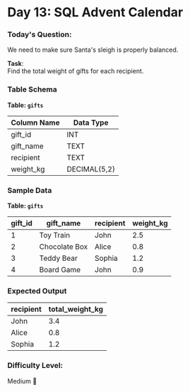 # Day 13: SQL Advent Calendar

### Today's Question:
We need to make sure Santa's sleigh is properly balanced.  

**Task**:  
Find the total weight of gifts for each recipient.  

### Table Schema

**Table: `gifts`**

| Column Name  | Data Type |
|--------------|-----------|
| gift_id      | INT       |
| gift_name    | TEXT      |
| recipient    | TEXT      |
| weight_kg    | DECIMAL(5,2) |

### Sample Data

**Table: `gifts`**

| gift_id | gift_name      | recipient | weight_kg |
|---------|----------------|-----------|-----------|
| 1       | Toy Train      | John      | 2.5       |
| 2       | Chocolate Box  | Alice     | 0.8       |
| 3       | Teddy Bear     | Sophia    | 1.2       |
| 4       | Board Game     | John      | 0.9       |

### Expected Output

| recipient | total_weight_kg |
|-----------|------------------|
| John      | 3.4              |
| Alice     | 0.8              |
| Sophia    | 1.2              |

### Difficulty Level:
Medium 🎄
